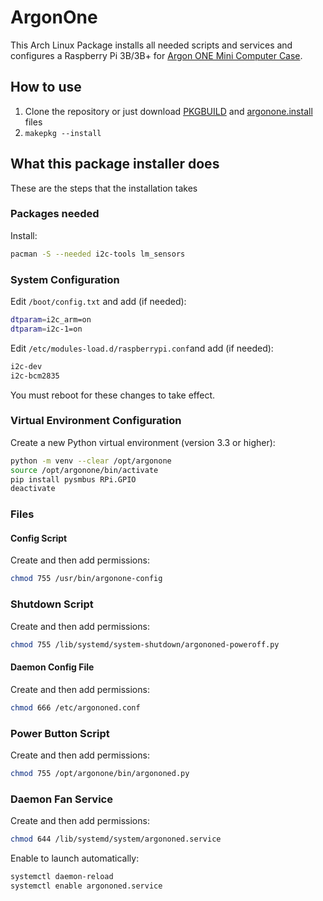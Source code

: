 # ArgonOne

This Arch Linux Package installs all needed scripts and services and configures a Raspberry Pi 3B/3B+ for [Argon ONE Mini Computer Case](https://www.argon40.com/argon1.html).

## How to use

 1. Clone the repository or just download [PKGBUILD](https://raw.githubusercontent.com/kounch/argonone/master/PKGBUILD) and [argonone.install](https://raw.githubusercontent.com/kounch/argonone/master/argonone.install) files
 2. ```makepkg --install```

## What this package installer does

These are the steps that the installation takes

### Packages needed

Install:

```bash
pacman -S --needed i2c-tools lm_sensors
```

### System Configuration

Edit ```/boot/config.txt``` and add (if needed):

```bash
dtparam=i2c_arm=on
dtparam=i2c-1=on
```

Edit ```/etc/modules-load.d/raspberrypi.conf```and add (if needed):

```bash
i2c-dev
i2c-bcm2835
```

You must reboot for these changes to take effect.

### Virtual Environment Configuration

Create a new Python virtual environment (version 3.3 or higher):

```bash
python -m venv --clear /opt/argonone
source /opt/argonone/bin/activate
pip install pysmbus RPi.GPIO
deactivate
```

### Files

#### Config Script

Create and then add permissions:

```bash
chmod 755 /usr/bin/argonone-config
```

### Shutdown Script

Create and then add permissions:

```bash
chmod 755 /lib/systemd/system-shutdown/argononed-poweroff.py
```

#### Daemon Config File

Create and then add permissions:

```bash
chmod 666 /etc/argononed.conf
```

### Power Button Script

Create and then add permissions:

```bash
chmod 755 /opt/argonone/bin/argononed.py
```

### Daemon Fan Service

Create and then add permissions:

```bash
chmod 644 /lib/systemd/system/argononed.service
```

Enable to launch automatically:

```bash
systemctl daemon-reload
systemctl enable argononed.service
```
